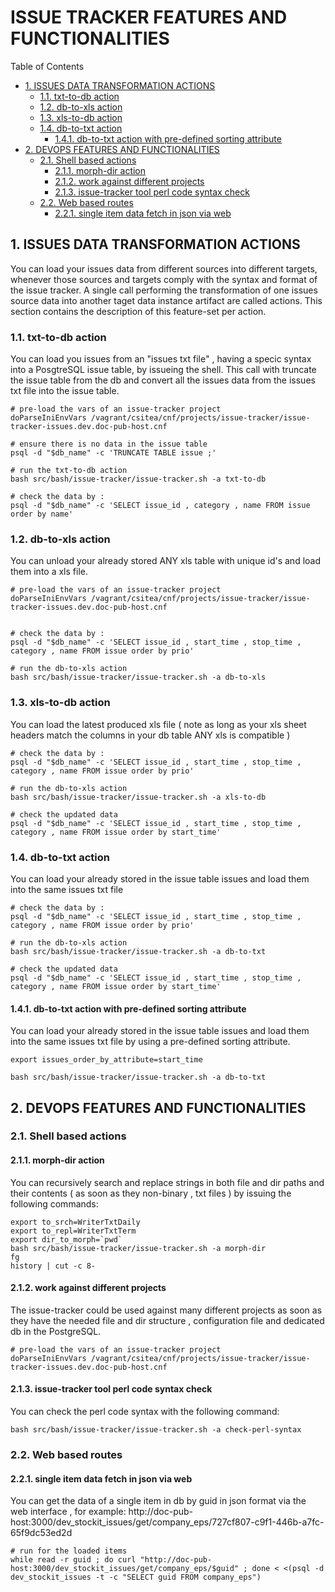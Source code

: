 #  ISSUE TRACKER FEATURES AND FUNCTIONALITIES


Table of Contents

  * [1. ISSUES DATA TRANSFORMATION ACTIONS](#1-issues-data-transformation-actions)
    * [1.1. txt-to-db action](#11-txt-to-db-action)
    * [1.2. db-to-xls action](#12-db-to-xls-action)
    * [1.3. xls-to-db action](#13-xls-to-db-action)
    * [1.4. db-to-txt action](#14-db-to-txt-action)
      * [1.4.1. db-to-txt action with pre-defined sorting attribute](#141-db-to-txt-action-with-pre-defined-sorting-attribute)
  * [2. DEVOPS FEATURES AND FUNCTIONALITIES](#2-devops-features-and-functionalities)
    * [2.1. Shell based actions](#21-shell-based-actions)
      * [2.1.1. morph-dir action](#211-morph-dir-action)
      * [2.1.2. work against different projects](#212-work-against-different-projects)
      * [2.1.3. issue-tracker tool perl code syntax check](#213-issue-tracker-tool-perl-code-syntax-check)
    * [2.2. Web based routes](#22-web-based-routes)
      * [2.2.1. single item data fetch in json via web](#221-single-item-data-fetch-in-json-via-web)


    

## 1. ISSUES DATA TRANSFORMATION ACTIONS
You can load your issues data from different sources into different targets, whenever those sources and targets comply with the syntax and format of the issue tracker. 
A single call performing the transformation of one issues source data into another taget data instance artifact are called actions. 
This section contains the description of this feature-set per action.  

     

### 1.1. txt-to-db action
You can load you issues from an "issues txt file" , having a specic syntax into a PosgtreSQL issue table, by issueing the shell.
This call with truncate the issue table from the db and convert all the issues data from the issues txt file into the issue table. 

    # pre-load the vars of an issue-tracker project
    doParseIniEnvVars /vagrant/csitea/cnf/projects/issue-tracker/issue-tracker-issues.dev.doc-pub-host.cnf
    
    # ensure there is no data in the issue table
    psql -d "$db_name" -c 'TRUNCATE TABLE issue ;'
    
    # run the txt-to-db action
    bash src/bash/issue-tracker/issue-tracker.sh -a txt-to-db
    
    # check the data by :
    psql -d "$db_name" -c 'SELECT issue_id , category , name FROM issue order by name'

### 1.2. db-to-xls action
You can unload your already stored ANY xls table with unique id's and load them into a xls file. 

    # pre-load the vars of an issue-tracker project
    doParseIniEnvVars /vagrant/csitea/cnf/projects/issue-tracker/issue-tracker-issues.dev.doc-pub-host.cnf
    
    
    # check the data by :
    psql -d "$db_name" -c 'SELECT issue_id , start_time , stop_time , category , name FROM issue order by prio'
    
    # run the db-to-xls action
    bash src/bash/issue-tracker/issue-tracker.sh -a db-to-xls
    

### 1.3. xls-to-db action
You can load the latest produced xls file ( note as long as your xls sheet headers match the columns in your db table ANY xls is compatible )

    # check the data by :
    psql -d "$db_name" -c 'SELECT issue_id , start_time , stop_time , category , name FROM issue order by prio'
    
    # run the db-to-xls action
    bash src/bash/issue-tracker/issue-tracker.sh -a xls-to-db
    
    # check the updated data
    psql -d "$db_name" -c 'SELECT issue_id , start_time , stop_time , category , name FROM issue order by start_time'
    

### 1.4. db-to-txt action
You can load your already stored in the issue table issues and load them into the same issues txt file

    # check the data by :
    psql -d "$db_name" -c 'SELECT issue_id , start_time , stop_time , category , name FROM issue order by prio'
    
    # run the db-to-xls action
    bash src/bash/issue-tracker/issue-tracker.sh -a db-to-txt
    
    # check the updated data
    psql -d "$db_name" -c 'SELECT issue_id , start_time , stop_time , category , name FROM issue order by start_time'

#### 1.4.1. db-to-txt action with pre-defined sorting attribute
You can load your already stored in the issue table issues and load them into the same issues txt file by using a pre-defined sorting attribute. 

    export issues_order_by_attribute=start_time
    
    bash src/bash/issue-tracker/issue-tracker.sh -a db-to-txt

## 2. DEVOPS FEATURES AND FUNCTIONALITIES


     

### 2.1. Shell based actions


    

#### 2.1.1. morph-dir action
You can recursively search and replace strings in both file and dir paths and their contents ( as soon as they non-binary , txt files ) by issuing the following commands:

    export to_srch=WriterTxtDaily
    export to_repl=WriterTxtTerm
    export dir_to_morph=`pwd`
    bash src/bash/issue-tracker/issue-tracker.sh -a morph-dir
    fg
    history | cut -c 8-
    

#### 2.1.2. work against different projects
The issue-tracker could be used against many different projects as soon as they have the needed file and dir structure , configuration file and dedicated db in the PostgreSQL. 

    # pre-load the vars of an issue-tracker project
    doParseIniEnvVars /vagrant/csitea/cnf/projects/issue-tracker/issue-tracker-issues.dev.doc-pub-host.cnf

#### 2.1.3. issue-tracker tool perl code syntax check
You can check the perl code syntax with the following command:

    bash src/bash/issue-tracker/issue-tracker.sh -a check-perl-syntax

### 2.2. Web based routes


    

#### 2.2.1. single item data fetch in json via web
You can get the data of a single item in db by guid in json format via the web interface , for example:
http://doc-pub-host:3000/dev_stockit_issues/get/company_eps/727cf807-c9f1-446b-a7fc-65f9dc53ed2d

    # run for the loaded items
    while read -r guid ; do curl "http://doc-pub-host:3000/dev_stockit_issues/get/company_eps/$guid" ; done < <(psql -d dev_stockit_issues -t -c "SELECT guid FROM company_eps")

